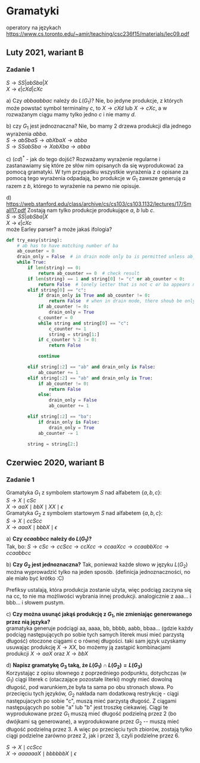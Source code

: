 # Gramatyki
operatory na językach https://www.cs.toronto.edu/~amir/teaching/csc236f15/materials/lec09.pdf
## Luty 2021, wariant B

### Zadanie 1
$S \to SS | abSba | X$  
$X \to \epsilon | cXd | cXc$

a) Czy $abbaabbac$ należy do $L(G_1)$?
Nie, bo jedyne produkcje, z których może powstać symbol terminalny $c$, to $X \to cXd$ lub $X \to cXc$, a w rozważanym ciągu mamy tylko jedno $c$ i nie mamy $d$.

b) czy $G_1$ jest jednoznaczna?
Nie, bo mamy 2 drzewa produkcji dla jednego wyrażenia $abba$.  
$S \to abSbaS \to abXbaX \to abba$  
$S \to S SabSba \to XabXba \to abba$  

c) $(cd)^*$ - jak do tego dojść? Rozważamy wyrażenie regularne i zastanawiamy się które ze słów nim opisanych da się wyprodukować za pomocą gramatyki. W tym przypadku wszystkie wyrażenia z $a$ opisane za pomocą tego wyrażenia odpadają, bo produkcje w $G_1$ zawsze generują $a$ razem z $b$, którego to wyrażenie na pewno nie opisuje.

d) <https://web.stanford.edu/class/archive/cs/cs103/cs103.1132/lectures/17/Small17.pdf>
Zostają nam tylko produkcje produkujące $a$, $b$ lub $c$.  
$S \to SS | abSba | X$  
$X \to \epsilon | cXc$  
może Earley parser? a może jakaś ifologia?

```python
def try_easy(string):
    # ab has to have matching number of ba
    ab_counter = 0
    drain_only = False  # in drain mode only ba is permitted unless ab_counter is 0
    while True:
        if len(string) == 0:
            return ab_counter == 0  # check result
        if len(string) == 1 and string[0] != "c" or ab_counter < 0:
            return False  # lonely letter that is not c or ba appears more time than ba (also when ba is first)
        elif string[0] == "c":
            if drain_only is True and ab_counter != 0:
                return False  # when in drain mode, there shoub be only ba occurence, or else the recorsive pattern abRba is done, so check ab_counter
            if ab_counter != 0:
                drain_only = True
            c_counter = 0
            while string and string[0] == "c":
                c_counter += 1
                string = string[1:]
            if c_counter % 2 != 0:
                return False

            continue

        elif string[:2] == "ab" and drain_only is False:
            ab_counter += 1
        elif string[:2] == "ab" and drain_only is True:
            if ab_counter != 0:
                return False
            else:
                drain_only = False
                ab_counter += 1

        elif string[:2] == "ba":
            if drain_only is False:
                drain_only = True
            ab_counter -= 1

        string = string[2:]
```

## Czerwiec 2020, wariant B

### Zadanie 1
Gramatyka $G_1$ z symbolem startowym $S$ nad alfabetem $\{a, b, c\}$:  
$S \to X \mid cSc$  
$X \to aaX \mid bbX \mid XX \mid \epsilon$  
Gramatyka $G_2$ z symbolem startowym $S$ nad alfabetem $\{a, b, c\}$:  
$S \to X \mid ccScc$  
$X \to aaaX \mid bbbX \mid \epsilon$

a) **Czy $ccaabbcc$ należy do $L(G_1)$?**  
Tak, bo: $S \to cSc \to ccScc \to ccXcc \to ccaaXcc \to ccaabbXcc \to ccaabbcc$

b) **Czy $G_2$ jest jednoznaczna?**
Tak, ponieważ każde słowo w języku $L(G_2)$ można wyprowadzić tylko na jeden sposób. (definicja jednoznaczności, no ale miało być krótko :C)

Prefiksy ustalają, która produkcja zostanie użyta, więc podciąg zaczyna się na cc, to nie ma możliwości wybrania innej produkcji. analogicznie z aaa... i bbb... i słowem pustym.

c) **Czy można usunąć jakąś produkcję z $G_1$, nie zmieniając generowanego przez nią języka?**  
gramatyka generuje podciągi aa, aaaa, bb, bbbb, aabb, bbaa... (gdzie każdy podciąg następujących po sobie tych samych literek musi mieć parzystą długość) otoczone ciągami c o równej długości.
taki sam język uzyskamy usuwając produkcję $X \to XX$, bo możemy ją zastąpić kombinacjami produkcji $X \to aaX$ oraz $X \to bbX$

d) **Napisz gramatykę $G_3$ taką, że $L(G_1)\cap L(G_2) = L(G_3)$**  
Korzystając z opisu słownego z poprzedniego podpunktu, dotychczas (w $G_1$) ciągi literek c (otaczające pozostałe literki) mogły mieć dowolną długość, pod warunkiem,że była ta sama po obu stronach słowa. Po przecięciu tych języków, $G_2$ nakłada nam dodatkową restrykcję - ciągi następujacych po sobie "c", muszą mieć parzystą długość. Z ciągami następujących po sobie "a" lub "b" jest troszkę ciekawiej. Ciągi te wyprodukowane przez $G_1$ muszą mieć długość podzielną przez 2 (bo dwójkami są generowane), a wyprodukowane przez 
$G_2$ -- muszą mieć długość podzielną przez 3. A więc po przecięciu tych zbiorów, zostają tylko ciągi podzielne zarówno przez 2, jak i przez 3, czyli podzielne przez 6.  

$S \to X \mid ccScc$  
$X \to aaaaaaX \mid bbbbbbX \mid \epsilon$

